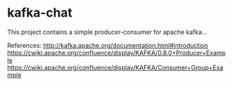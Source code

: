 kafka-chat
==========

This project contains a simple producer-consumer for apache kafka...

References:
http://kafka.apache.org/documentation.html#introduction
https://cwiki.apache.org/confluence/display/KAFKA/0.8.0+Producer+Example
https://cwiki.apache.org/confluence/display/KAFKA/Consumer+Group+Example
